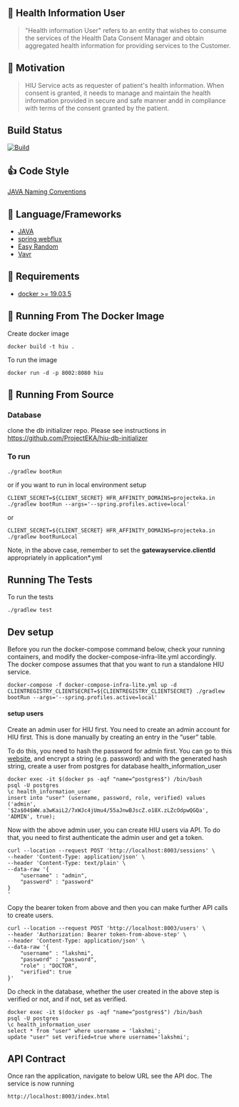 ## :hospital: Health Information User

> "Health information User" refers to an entity that wishes to consume the
>  services of the Health Data Consent Manager and obtain aggregated health
>  information for providing services to the Customer.

## :muscle: Motivation

> HIU Service acts as requester of patient's health information. When consent is granted, it needs to manage and maintain the
> health information provided  in secure and safe manner andd in compliance with terms of the
> consent granted by the patient.

## Build Status

[![Build](https://github.com/ProjectEKA/health-information-user/workflows/HIU%20master%20build/badge.svg)](https://github.com/ProjectEKA/health-information-user/actions)

## :+1: Code Style

[JAVA Naming Conventions](https://google.github.io/styleguide/javaguide.html)

## :tada: Language/Frameworks

-   [JAVA](https://docs.microsoft.com/en-us/dotnet/csharp/language-reference/)
-   [spring webflux](https://docs.microsoft.com/en-us/aspnet/core/?view=aspnetcore-3.1)
-   [Easy Random](https://github.com/j-easy/easy-random)
-   [Vavr](https://www.vavr.io/vavr-docs/)

## :checkered_flag: Requirements

-   [docker >= 19.03.5](https://www.docker.com/)

## :whale: Running From The Docker Image

Create docker image

```
docker build -t hiu .
```

To run the image

```
docker run -d -p 8002:8080 hiu
```

## :rocket: Running From Source

### Database
clone the db initializer repo. Please see instructions in https://github.com/ProjectEKA/hiu-db-initializer
 
### To run

```
./gradlew bootRun
```

or if you want to run in local environment setup
```
CLIENT_SECRET=${CLIENT_SECRET} HFR_AFFINITY_DOMAINS=projecteka.in ./gradlew bootRun --args='--spring.profiles.active=local'
```
or 
```
CLIENT_SECRET=${CLIENT_SECRET} HFR_AFFINITY_DOMAINS=projecteka.in ./gradlew bootRunLocal
```
Note, in the above case, remember to set the **gatewayservice.clientId** appropriately in application*.yml  

## Running The Tests

To run the tests
```
./gradlew test
```

## Dev setup

Before you run the docker-compose command below, check your running containers, and modify the docker-compose-infra-lite.yml accordingly.  
The docker compose assumes that that you want to run a standalone HIU service.   
```
docker-compose -f docker-compose-infra-lite.yml up -d
CLIENTREGISTRY_CLIENTSECRET=${CLIENTREGISTRY_CLIENTSECRET} ./gradlew bootRun --args='--spring.profiles.active=local'
```

#### setup users
Create an admin user for HIU first. You need to create an admin account for HIU first. 
This is done manually by creating an entry in the “user” table. 

To do this, you need to hash the password for admin first. You can go to this [website](https://bcryptgenerator.com/), and encrypt a string (e.g. password) and with the generated hash string, create a user from postgres for database health_information_user

```
docker exec -it $(docker ps -aqf "name=^postgres$") /bin/bash
psql -U postgres
\c health_information_user
insert into "user" (username, password, role, verified) values ('admin', '$2a$04$WW.a3wKaiL2/7xWJc4jUmu4/55aJnwBJscZ.o18X.zLZcOdpwQGQa', 'ADMIN', true);
``` 

Now with the above admin user, you can create HIU users via API. 
To do that, you need to first authenticate the admin user and get a token.

```
curl --location --request POST 'http://localhost:8003/sessions' \
--header 'Content-Type: application/json' \
--header 'Content-Type: text/plain' \
--data-raw '{
    "username" : "admin", 
    "password" : "password"
}
'
``` 

Copy the bearer token from above and then you can make further API calls to create users. 

```
curl --location --request POST 'http://localhost:8003/users' \
--header 'Authorization: Bearer token-from-above-step' \
--header 'Content-Type: application/json' \
--data-raw '{
	"username" : "lakshmi",
	"password" : "password", 
	"role" : "DOCTOR",
	"verified": true
}'

```

Do check in the database, whether the user created in the above step is verified or not, and if not, set as verified.
```
docker exec -it $(docker ps -aqf "name=^postgres$") /bin/bash
psql -U postgres
\c health_information_user
select * from "user" where username = 'lakshmi';
update "user" set verified=true where username='lakshmi';
``` 

## API Contract

Once ran the application, navigate to below URL see the API doc. The service is now running

```alpha
http://localhost:8003/index.html
```
